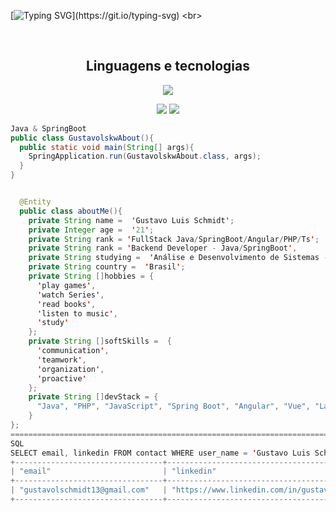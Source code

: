 [![Typing SVG](https://readme-typing-svg.herokuapp.com/?color=F7F7F7FF&size=35&center=true&vCenter=true&width=1000&lines=Hello%2C+my+name+is+Gustavo+Luis+Schmidt.;I'm+21+years+old;I'm+Backend+Developer+(Java%2C+Spring);Ol%C3%A1%2C+meu+nome+%C3%A9+Gustavo+Luis+Schmidt;Tenho+21+anos+de+idade;Sou+Desenvolvedor+Backend+(Java%2C+Spring);)](https://git.io/typing-svg)
<br>

<br>

  <h2 align="center">Linguagens e tecnologias</h2>
   <p align="center">
  <a href="https://skillicons.dev">
    <img src="https://skillicons.dev/icons?i=html,css,js,angular,php,java,spring,mysql,nodejs,bootstrap,jquery,git styledcomponents,git&theme=light" />
  </a>
</p>


  
  
<div style="display: inline_block" align="center">
  <a href = "gustavolschmidt13@gmail.com"><img src="https://img.shields.io/badge/-Gmail-%23333?style=for-the-badge&logo=gmail&logoColor=white" target="_blank"></a>
  <a href="https://www.linkedin.com/in/gustavo-luis-schmidt-331304222/" target="_blank"><img src="https://img.shields.io/badge/-LinkedIn-%230077B5?style=for-the-badge&logo=linkedin&logoColor=white" target="_blank"></a>
</div>


```Java
Java & SpringBoot
public class GustavolskwAbout(){
  public static void main(String[] args){
    SpringApplication.run(GustavolskwAbout.class, args);
  }
}


  @Entity
  public class aboutMe(){
    private String name =  'Gustavo Luis Schmidt';
    private Integer age =  '21';
    private String rank = 'FullStack Java/SpringBoot/Angular/PHP/Ts';
    private String rank = 'Backend Developer - Java/SpringBoot',
    private String studying =  'Análise e Desenvolvimento de Sistemas - UniSenai';
    private String country =  'Brasil';
    private String []hobbies = {
      'play games',
      'watch Series',
      'read books',
      'listen to music',
      'study'
    };
    private String []softSkills =  {
      'communication',
      'teamwork',
      'organization',
      'proactive'
    };
    private String []devStack = {
      "Java", "PHP", "JavaScript", "Spring Boot", "Angular", "Vue", "Laravel", "Docker" & "RabbitMQ"
    }
};
===========================================================================================
SQL
SELECT email, linkedin FROM contact WHERE user_name = 'Gustavo Luis Schmidt';
+---------------------------------+----------------------------------------------------------------+
| "email"                         | "linkedin"                                                     |
+---------------------------------+----------------------------------------------------------------+  
| "gustavolschmidt13@gmail.com"   | "https://www.linkedin.com/in/gustavo-luis-schmidt-331304222/"  |
+---------------------------------+----------------------------------------------------------------+

```
